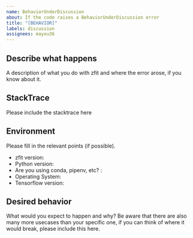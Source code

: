 ```yaml
---
name: BehaviorUnderDiscussion
about: If the code raises a BehaviorUnderDiscussion error
title: "[BEHAVIOR]"
labels: discussion
assignees: mayou36
---
```


## Describe what happens

A description of what you do with zfit and where the error arose, if you know about it.

## StackTrace

Please include the stacktrace here

## Environment

Please fill in the relevant points (if possible).

-   zfit version:
-   Python version:
-   Are you using conda, pipenv, etc? :
-   Operating System:
-   Tensorflow version:

## Desired behavior

What would you expect to happen and why? Be aware that there are also many more usecases than your specific one, if you can think of where it would break, please include this here.
